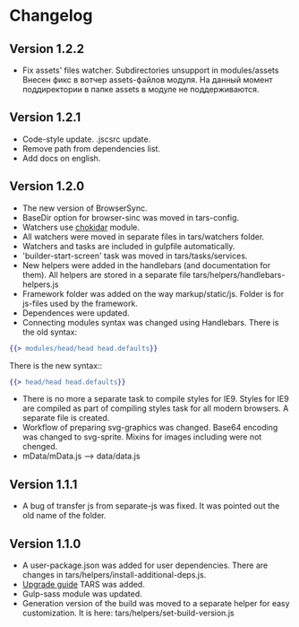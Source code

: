 # Changelog

## Version 1.2.2

* Fix assets' files watcher. Subdirectories unsupport in modules/assets
Внесен фикс в вотчер assets-файлов модуля. На данный момент поддиректории в папке assets в модуле не поддерживаются.

## Version 1.2.1

* Code-style update. .jscsrc update.
* Remove path from dependencies list.
* Add docs on english.

## Version 1.2.0

* The new version of BrowserSync.
* BaseDir option for browser-sinc was moved in tars-config.
* Watchers use [chokidar](https://github.com/paulmillr/chokidar) module.
* All watchers were moved in separate files in tars/watchers folder.
* Watchers and tasks are included in gulpfile automatically.
* 'builder-start-screen' task was moved in tars/tasks/services.
* New helpers were added in the handlebars (and documentation for them). All helpers are stored in a separate file tars/helpers/handlebars-helpers.js
* Framework folder was added on the way markup/static/js. Folder is for js-files used by the framework.
* Dependences were updated.
* Connecting modules syntax was changed using Handlebars. There is the old syntax:
```handlebars
{{> modules/head/head head.defaults}}
```

There is the new syntax::
```handlebars
{{> head/head head.defaults}}
```

* There is no more a separate task to compile styles for IE9.  Styles for IE9 are compiled as part of compiling styles task  for all modern browsers. A separate file is created.
* Workflow of preparing svg-graphics was changed. Base64 encoding was changed to svg-sprite. Mixins for images including were not chenged.
* mData/mData.js –> data/data.js

## Version 1.1.1

* A bug of transfer js from separate-js was fixed. It was pointed out the old name of the folder.

## Version 1.1.0

* A user-package.json was added for user dependencies. There are changes in tars/helpers/install-additional-deps.js.
* [Upgrade guide](update-guide.md) TARS was added.
* Gulp-sass module was updated.
* Generation version of the build was moved to a separate helper for easy customization. It is here: tars/helpers/set-build-version.js
